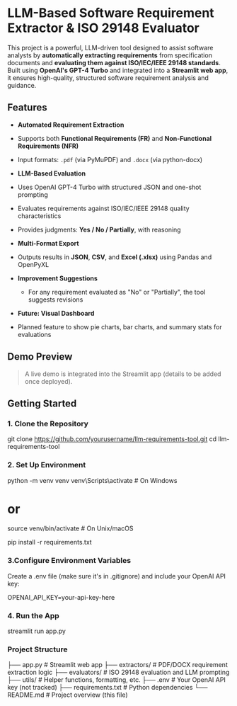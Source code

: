 # LLM-Based Software Requirement Extractor & ISO 29148 Evaluator

This project is a powerful, LLM-driven tool designed to assist software analysts by **automatically extracting requirements** from specification documents and **evaluating them against ISO/IEC/IEEE 29148 standards**. Built using **OpenAI's GPT-4 Turbo** and integrated into a **Streamlit web app**, it ensures high-quality, structured software requirement analysis and guidance.

##  Features

-  **Automated Requirement Extraction**
  - Supports both **Functional Requirements (FR)** and **Non-Functional Requirements (NFR)**
  - Input formats: `.pdf` (via PyMuPDF) and `.docx` (via python-docx)

-  **LLM-Based Evaluation**
  - Uses OpenAI GPT-4 Turbo with structured JSON and one-shot prompting
  - Evaluates requirements against ISO/IEC/IEEE 29148 quality characteristics
  - Provides judgments: **Yes / No / Partially**, with reasoning

-  **Multi-Format Export**
  - Outputs results in **JSON**, **CSV**, and **Excel (.xlsx)** using Pandas and OpenPyXL

- **Improvement Suggestions**
  - For any requirement evaluated as "No" or "Partially", the tool suggests revisions

-  **Future: Visual Dashboard**
  - Planned feature to show pie charts, bar charts, and summary stats for evaluations

##  Demo Preview

> A live demo is integrated into the Streamlit app (details to be added once deployed).

##  Getting Started

### 1. Clone the Repository


git clone https://github.com/yourusername/llm-requirements-tool.git
cd llm-requirements-tool

### 2. Set Up Environment


python -m venv venv
venv\Scripts\activate  # On Windows
# or
source venv/bin/activate  # On Unix/macOS

pip install -r requirements.txt

### 3.Configure Environment Variables
Create a .env file (make sure it's in .gitignore) and include your OpenAI API key:


OPENAI_API_KEY=your-api-key-here


### 4. Run the App

streamlit run app.py


###  Project Structure

├── app.py                  # Streamlit web app
├── extractors/             # PDF/DOCX requirement extraction logic
├── evaluators/             # ISO 29148 evaluation and LLM prompting
├── utils/                  # Helper functions, formatting, etc.
├── .env                    # Your OpenAI API key (not tracked)
├── requirements.txt        # Python dependencies
└── README.md               # Project overview (this file)

